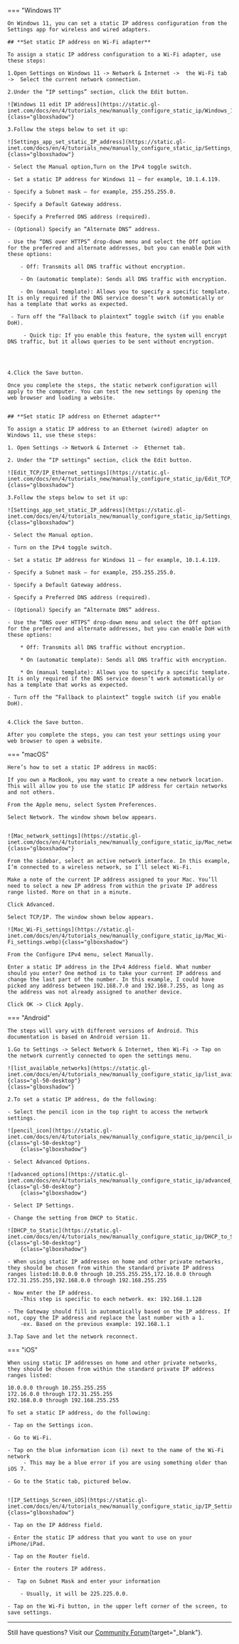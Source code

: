 === "Windows 11"

    On Windows 11, you can set a static IP address configuration from the Settings app for wireless and wired adapters.

    ## **Set static IP address on Wi-Fi adapter**

    To assign a static IP address configuration to a Wi-Fi adapter, use these steps:

    1.Open Settings on Windows 11 -> Network & Internet ->  the Wi-Fi tab ->  Select the current network connection.

    2.Under the “IP settings” section, click the Edit button.

    ![Windows 11 edit IP address](https://static.gl-inet.com/docs/en/4/tutorials_new/manually_configure_static_ip/Windows_11_edit_IP_address.webp){class="glboxshadow"}

    3.Follow the steps below to set it up:

    ![Settings_app_set_static_IP_address](https://static.gl-inet.com/docs/en/4/tutorials_new/manually_configure_static_ip/Settings_app_set_static_IP_address.webp){class="glboxshadow"}

    - Select the Manual option,Turn on the IPv4 toggle switch.

    - Set a static IP address for Windows 11 – for example, 10.1.4.119.

    - Specify a Subnet mask – for example, 255.255.255.0.

    - Specify a Default Gateway address.

    - Specify a Preferred DNS address (required).

    - (Optional) Specify an “Alternate DNS” address.

    - Use the “DNS over HTTPS” drop-down menu and select the Off option for the preferred and alternate addresses, but you can enable DoH with these options:

        - Off: Transmits all DNS traffic without encryption.

        - On (automatic template): Sends all DNS traffic with encryption.

        - On (manual template): Allows you to specify a specific template. It is only required if the DNS service doesn’t work automatically or has a template that works as expected.

     - Turn off the “Fallback to plaintext” toggle switch (if you enable DoH).

         - Quick tip: If you enable this feature, the system will encrypt DNS traffic, but it allows queries to be sent without encryption.

    
   
    
    4.Click the Save button.

    Once you complete the steps, the static network configuration will apply to the computer. You can test the new settings by opening the web browser and loading a website.


    ## **Set static IP address on Ethernet adapter**

    To assign a static IP address to an Ethernet (wired) adapter on Windows 11, use these steps:

    1. Open Settings -> Network & Internet ->  Ethernet tab.
    
    2. Under the “IP settings” section, click the Edit button.

    ![Edit_TCP/IP_Ethernet_settings](https://static.gl-inet.com/docs/en/4/tutorials_new/manually_configure_static_ip/Edit_TCP_IP_Ethernet_settings.webp){class="glboxshadow"}

    3.Follow the steps below to set it up:

    ![Settings_app_set_static_IP_address](https://static.gl-inet.com/docs/en/4/tutorials_new/manually_configure_static_ip/Settings_app_set_static_IP_address.webp){class="glboxshadow"}
        
    - Select the Manual option.

    - Turn on the IPv4 toggle switch.

    - Set a static IP address for Windows 11 – for example, 10.1.4.119.

    - Specify a Subnet mask – for example, 255.255.255.0.

    - Specify a Default Gateway address.

    - Specify a Preferred DNS address (required).

    - (Optional) Specify an “Alternate DNS” address.

    - Use the “DNS over HTTPS” drop-down menu and select the Off option for the preferred and alternate addresses, but you can enable DoH with these options:

        * Off: Transmits all DNS traffic without encryption.

        * On (automatic template): Sends all DNS traffic with encryption.

        * On (manual template): Allows you to specify a specific template. It is only required if the DNS service doesn’t work automatically or has a template that works as expected.
        
    - Turn off the “Fallback to plaintext” toggle switch (if you enable DoH).


    4.Click the Save button.

    After you complete the steps, you can test your settings using your web browser to open a website.


=== "macOS"

    Here’s how to set a static IP address in macOS:

    If you own a MacBook, you may want to create a new network location. This will allow you to use the static IP address for certain networks and not others. 

    From the Apple menu, select System Preferences.

    Select Network. The window shown below appears.

    
    ![Mac_network_settings](https://static.gl-inet.com/docs/en/4/tutorials_new/manually_configure_static_ip/Mac_network_settings.webp){class="glboxshadow"}

    From the sidebar, select an active network interface. In this example, I’m connected to a wireless network, so I’ll select Wi-Fi.

    Make a note of the current IP address assigned to your Mac. You’ll need to select a new IP address from within the private IP address range listed. More on that in a minute.

    Click Advanced.

    Select TCP/IP. The window shown below appears.
    
    ![Mac_Wi-Fi_settings](https://static.gl-inet.com/docs/en/4/tutorials_new/manually_configure_static_ip/Mac_Wi-Fi_settings.webp){class="glboxshadow"}

    From the Configure IPv4 menu, select Manually.

    Enter a static IP address in the IPv4 Address field. What number should you enter? One method is to take your current IP address and change the last part of the number. In this example, I could have picked any address between 192.168.7.0 and 192.168.7.255, as long as the address was not already assigned to another device.

    Click OK -> Click Apply.
   

=== "Android"

    The steps will vary with different versions of Android. This documentation is based on Android version 11.

    1.Go to Settings -> Select Network & Internet, then Wi-Fi -> Tap on the network currently connected to open the settings menu.
    
    ![list_available_networks](https://static.gl-inet.com/docs/en/4/tutorials_new/manually_configure_static_ip/list_available_networks.png){class="gl-50-desktop"}
    {class="glboxshadow"}

    2.To set a static IP address, do the following:

    - Select the pencil icon in the top right to access the network settings.
        
    ![pencil_icon](https://static.gl-inet.com/docs/en/4/tutorials_new/manually_configure_static_ip/pencil_icon.png){class="gl-50-desktop"}
        {class="glboxshadow"}

    - Select Advanced Options.
        
    ![advanced_options](https://static.gl-inet.com/docs/en/4/tutorials_new/manually_configure_static_ip/advanced_options.png){class="gl-50-desktop"}
        {class="glboxshadow"}

    - Select IP Settings.
        
    - Change the setting from DHCP to Static.
        
    ![DHCP_to_Static](https://static.gl-inet.com/docs/en/4/tutorials_new/manually_configure_static_ip/DHCP_to_Static.png){class="gl-50-desktop"}
        {class="glboxshadow"}

    - When using static IP addresses on home and other private networks, they should be chosen from within the standard private IP address ranges listed:10.0.0.0 through 10.255.255.255,172.16.0.0 through 172.31.255.255,192.168.0.0 through 192.168.255.255

    - Now enter the IP address.
        -This step is specific to each network. ex: 192.168.1.128
        
    - The Gateway should fill in automatically based on the IP address. If not, copy the IP address and replace the last number with a 1. 
        -ex. Based on the previous example: 192.168.1.1

    3.Tap Save and let the network reconnect.

=== "iOS"

    When using static IP addresses on home and other private networks, they should be chosen from within the standard private IP address ranges listed:

    10.0.0.0 through 10.255.255.255
    172.16.0.0 through 172.31.255.255
    192.168.0.0 through 192.168.255.255

    To set a static IP address, do the following:

    - Tap on the Settings icon.

    - Go to Wi-Fi.

    - Tap on the blue information icon (i) next to the name of the Wi-Fi network
         - This may be a blue error if you are using something older than iOS 7.

    - Go to the Static tab, pictured below.

        
    ![IP_Settings_Screen_iOS](https://static.gl-inet.com/docs/en/4/tutorials_new/manually_configure_static_ip/IP_Settings_Screen_iOS.png){class="glboxshadow"}

    - Tap on the IP Address field.

    - Enter the static IP address that you want to use on your iPhone/iPad.

    - Tap on the Router field.

    - Enter the routers IP address.
        
    -  Tap on Subnet Mask and enter your information

        - Usually, it will be 225.225.0.0.

    - Tap on the Wi-Fi button, in the upper left corner of the screen, to save settings.

---

Still have questions? Visit our [Community Forum](https://forum.gl-inet.com){target="_blank"}.
    